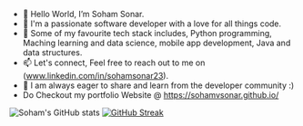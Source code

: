 - 👋 Hello World, I’m Soham Sonar.
- 🚀 I'm a passionate software developer with a love for all things code.
- 👀 Some of my favourite tech stack includes, Python programming, Maching learning and data science, mobile app development, Java and data structures.
- 📫 Let's connect, Feel free to reach out to me on (www.linkedin.com/in/sohamsonar23).
- 🌟 I am always eager to share and learn from the developer community :)
-  Do Checkout my portfolio Website @ https://sohamvsonar.github.io/

![Soham's GitHub stats](https://github-readme-stats.vercel.app/api?username=sohamvsonar&show_icons=true&theme=radical)
[![GitHub Streak](https://streak-stats.demolab.com/?user=sohamvsonar)](https://git.io/streak-stats)
